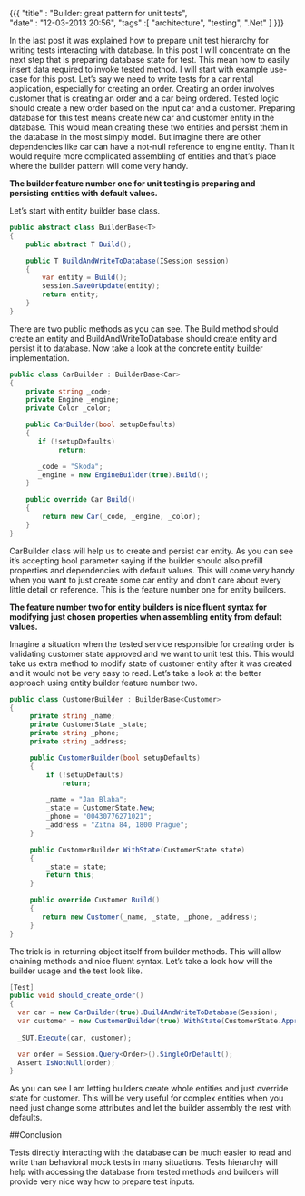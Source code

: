 ﻿{{{
    "title"    : "Builder: great pattern for unit tests",  
    "date"     : "12-03-2013 20:56",
	"tags"	   :[ "architecture", "testing", ".Net" ]
}}}

In the last post it was explained how to prepare unit test hierarchy for writing tests interacting with database. In this post I will concentrate 
on the next step that is preparing database state for test. This mean how to easily insert data required to invoke tested method. I will start 
with example use-case for this post.  Let’s say we need to write tests for a car rental application, especially for creating an order. 
Creating an order involves customer that is creating an order and a car being ordered. Tested logic should create a new order based on the 
input car and a customer. Preparing database for this test means create new car and customer entity in the database. This would mean creating 
these two entities and persist them in the database in the most simply model. But imagine there are other dependencies like car can have a 
not-null reference to engine entity. Than it would require more complicated assembling of entities and that’s place where the builder pattern 
will come very handy.

**The builder feature number one for unit testing is preparing and persisting entities with default values.**

Let’s start with entity builder base class.

``` c#
public abstract class BuilderBase<T>
{ 
    public abstract T Build();

    public T BuildAndWriteToDatabase(ISession session)
    {
        var entity = Build();
        session.SaveOrUpdate(entity);
        return entity;
    }
}
```

There are two public methods as you can see. The Build method should create an entity and BuildAndWriteToDatabase should create 
entity and persist it to database. Now take a look at the concrete entity builder implementation.

``` c#
public class CarBuilder : BuilderBase<Car>
{
    private string _code;
    private Engine _engine;
    private Color _color;

    public CarBuilder(bool setupDefaults)
    {
       if (!setupDefaults)
            return;

       _code = "Skoda";
       _engine = new EngineBuilder(true).Build();
    }

    public override Car Build()
    {
        return new Car(_code, _engine, _color);
    }
}
```

CarBuilder class will help us to create and persist car entity. As you can see it’s accepting bool parameter saying if the builder 
should also prefill properties and dependencies with default values. This will come very handy when you want to just create some car 
entity and don’t care about every little detail or reference. This is the feature number one for entity builders.

**The feature number two for entity builders is nice fluent syntax for modifying just chosen properties when assembling entity from default values.**

Imagine a situation when the tested service responsible for creating order is validating customer state approved and we want to unit 
test this. This would take us extra method to modify state of customer entity after it was created and it would not be very 
easy to read. Let’s take a look at the better approach using entity builder feature number two.

``` c#
public class CustomerBuilder : BuilderBase<Customer>
{
     private string _name;
     private CustomerState _state;
     private string _phone;
     private string _address;

     public CustomerBuilder(bool setupDefaults)
	 {
	     if (!setupDefaults)
             return;

         _name = "Jan Blaha";
		 _state = CustomerState.New;
		 _phone = "00430776271021";
		 _address = "Zitna 84, 1800 Prague";
     }

     public CustomerBuilder WithState(CustomerState state)
     {
         _state = state;
         return this;
     }

     public override Customer Build()
     {
        return new Customer(_name, _state, _phone, _address);
     }
}
```

The trick is in returning object itself from builder methods. This will allow chaining methods and nice fluent syntax. Let’s take a look 
how will the builder usage and the test look like.

``` c#
[Test]
public void should_create_order()
{
  var car = new CarBuilder(true).BuildAndWriteToDatabase(Session);
  var customer = new CustomerBuilder(true).WithState(CustomerState.Approved).BuildAndWriteToDatabase(Session);
  
  _SUT.Execute(car, customer);

  var order = Session.Query<Order>().SingleOrDefault();
  Assert.IsNotNull(order);
}
```

As you can see I am letting builders create whole entities and just override state for customer. This will be very useful for complex 
entities when you need just change some attributes and let the builder assembly the rest with defaults.

##Conclusion

Tests directly interacting with the database can be much easier to read and write than behavioral mock tests in many situations. Tests 
hierarchy will help with accessing the database from tested methods and builders will provide very nice way how to prepare test inputs.
